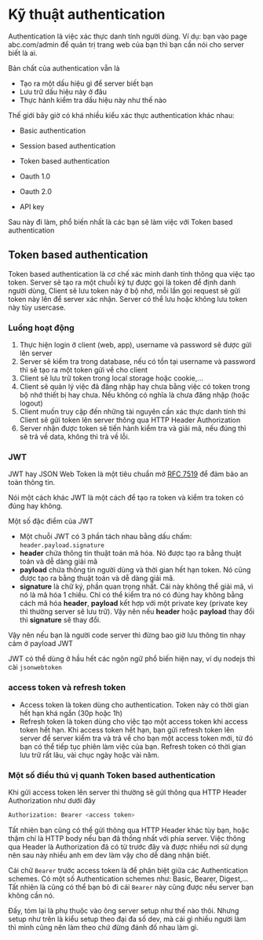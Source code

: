 # Kỹ thuật authentication

Authentication là việc xác thực danh tính người dùng. Ví dụ: bạn vào page abc.com/admin để quản trị trang web của bạn thì bạn cần nói cho server biết là ai.

Bản chất của authentication vẫn là

- Tạo ra một dấu hiệu gì để server biết bạn
- Lưu trữ dấu hiệu này ở đâu
- Thực hành kiểm tra dấu hiệu này như thế nào

Thế giới bây giờ có khá nhiều kiểu xác thực authentication khác nhau:

- Basic authentication

- Session based authentication
- Token based authentication
- Oauth 1.0
- Oauth 2.0
- API key

Sau này đi làm, phổ biến nhất là các bạn sẽ làm việc với Token based authentication

## Token based authentication

Token based authentication là cơ chế xác minh danh tính thông qua việc tạo token. Server sẽ tạo ra một chuỗi ký tự được gọi là token để định danh người dùng, Client sẽ lưu token này ở bộ nhớ, mỗi lần gọi request sẽ gửi token này lên để server xác nhận. Server có thể lưu hoặc không lưu token này tùy usercase.

### Luồng hoạt động

1. Thực hiện login ở client (web, app), username và password sẽ được gửi lên server
2. Server sẽ kiểm tra trong database, nếu có tồn tại username và password thì sẽ tạo ra một token gửi về cho client
3. Client sẽ lưu trữ token trong local storage hoặc cookie,...
4. Client sẽ quản lý việc đã đăng nhập hay chưa bằng việc có token trong bộ nhớ thiết bị hay chưa. Nếu không có nghĩa là chưa đăng nhập (hoặc logout)
5. Client muốn truy cập đến những tài nguyên cần xác thực danh tính thì Client sẽ gửi token lên server thông qua HTTP Header Authorization
6. Server nhận được token sẽ tiến hành kiểm tra và giải mã, nếu đúng thì sẽ trả về data, không thì trả về lỗi.

### JWT

JWT hay JSON Web Token là một tiêu chuẩn mở [RFC 7519](https://datatracker.ietf.org/doc/html/rfc7519) để đảm bảo an toàn thông tin.

Nói một cách khác JWT là một cách để tạo ra token và kiểm tra token có đúng hay không.

Một số đặc điểm của JWT

- Một chuỗi JWT có 3 phần tách nhau bằng dấu chấm: `header.payload.signature`
- **header** chứa thông tin thuật toán mã hóa. Nó được tạo ra bằng thuật toán và dễ dàng giải mã
- **payload** chứa thông tin người dùng và thời gian hết hạn token. Nó cũng được tạo ra bằng thuật toán và dễ dàng giải mã.
- **signature** là chữ ký, phần quan trọng nhất. Cái này không thể giải mã, vì nó là mã hóa 1 chiều. Chỉ có thể kiểm tra nó có đúng hay không bằng cách mã hóa **header**, **payload** kết hợp với một private key (private key thì thường server sẽ lưu trữ). Vậy nên nếu **header** hoặc **payload** thay đổi thì **signature** sẽ thay đổi.

Vậy nên nếu bạn là người code server thì đừng bao giờ lưu thông tin nhạy cảm ở payload JWT

JWT có thể dùng ở hầu hết các ngôn ngữ phổ biến hiện nay, ví dụ nodejs thì cài `jsonwebtoken`

### access token và refresh token

- Access token là token dùng cho authentication. Token này có thời gian hết hạn khá ngắn (30p hoặc 1h)
- Refresh token là token dùng cho việc tạo một access token khi access token hết hạn. Khi access token hết hạn, bạn gửi refresh token lên server để server kiểm tra và trả về cho bạn một access token mới, từ đó bạn có thể tiếp tục phiên làm việc của bạn. Refresh token có thời gian lưu trữ rất lâu, vài chục ngày hoặc vài năm.

### Một số điều thú vị quanh Token based authentication

Khi gửi access token lên server thì thường sẽ gửi thông qua HTTP Header Authorization như dưới đây

```bash
Authorization: Bearer <access token>
```

Tất nhiên bạn cũng có thể gửi thông qua HTTP Header khác tùy bạn, hoặc thậm chí là HTTP body nếu bạn đã thống nhất với phía server. Việc thông qua Header là Authorization đã có từ trước đây và được nhiều nơi sử dụng nên sau này nhiều anh em dev làm vậy cho dễ dàng nhận biết.

Cái chữ `Bearer` trước access token là để phân biệt giữa các Authentication schemes. Có một số Authentication schemes như: Basic, Bearer, Digest,... Tất nhiên là cũng có thể bạn bỏ đi cái `Bearer` này cũng được nếu server bạn không cần nó.

Đấy, tóm lại là phụ thuộc vào ông server setup như thế nào thôi. Nhưng setup như trên là kiểu setup theo đại đa số dev, mà cái gì nhiều người làm thì mình cũng nên làm theo chứ đừng đánh đố nhau làm gì.
